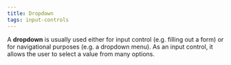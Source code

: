 ```yaml
---
title: Dropdown
tags: input-controls
---
```


A **dropdown** is usually used either for input control (e.g. filling out a form) or for navigational purposes (e.g. a dropdown menu). As an input control, it allows the user to select a value from many options. 
